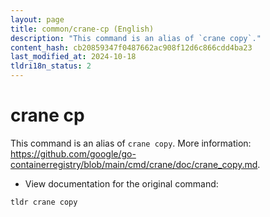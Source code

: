 ```yaml
---
layout: page
title: common/crane-cp (English)
description: "This command is an alias of `crane copy`."
content_hash: cb20859347f0487662ac908f12d6c866cdd4ba23
last_modified_at: 2024-10-18
tldri18n_status: 2
---
```

# crane cp

This command is an alias of `crane copy`.
More information: <https://github.com/google/go-containerregistry/blob/main/cmd/crane/doc/crane_copy.md>.

- View documentation for the original command:

`tldr crane copy`
